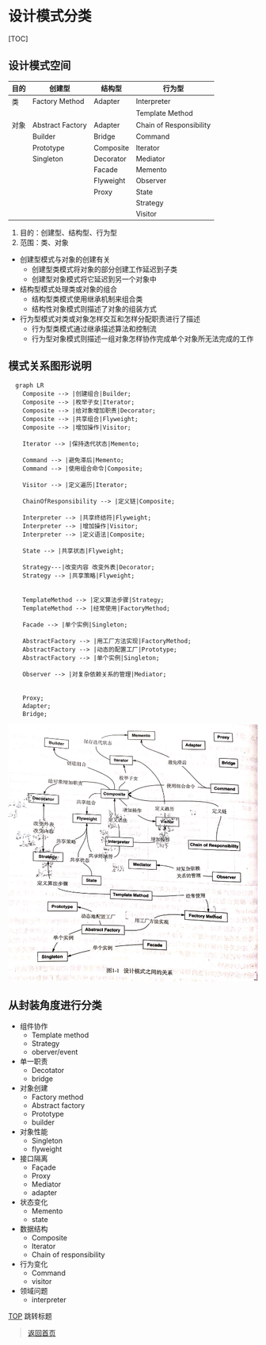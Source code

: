 # 设计模式分类

[TOC]

## 设计模式空间

 | 目的 | 创建型           | 结构型    | 行为型                  |
 | ---- | ---------------- | --------- | ----------------------- |
 | 类   | Factory Method   | Adapter   | Interpreter             |
 |      |                  |           | Template Method         |
 | 对象 | Abstract Factory | Adapter   | Chain of Responsibility |
 |      | Builder          | Bridge    | Command                 |
 |      | Prototype        | Composite | Iterator                |
 |      | Singleton        | Decorator | Mediator                |
 |      |                  | Facade    | Memento                 |
 |      |                  | Flyweight | Observer                |
 |      |                  | Proxy     | State                   |
 |      |                  |           | Strategy                |
 |      |                  |           | Visitor                 |


1. 目的：创建型、结构型、行为型
2. 范围：类、对象

- 创建型模式与对象的创建有关
  - 创建型类模式将对象的部分创建工作延迟到子类
  - 创建型对象模式将它延迟到另一个对象中
- 结构型模式处理类或对象的组合
  - 结构型类模式使用继承机制来组合类
  - 结构性对象模式则描述了对象的组装方式
- 行为型模式对类或对象怎样交互和怎样分配职责进行了描述
  - 行为型类模式通过继承描述算法和控制流
  - 行为型对象模式则描述一组对象怎样协作完成单个对象所无法完成的工作

## 模式关系图形说明

~~~mermaid
  graph LR
    Composite --> |创建组合|Builder;
    Composite --> |枚举子女|Iterator;
    Composite --> |给对象增加职责|Decorator;
    Composite --> |共享组合|Flyweight;
    Composite --> |增加操作|Visitor;

    Iterator --> |保持迭代状态|Memento;

    Command --> |避免滞后|Memento;
    Command --> |使用组合命令|Composite;

    Visitor --> |定义遍历|Iterator;

    ChainOfResponsibility --> |定义链|Composite;

    Interpreter --> |共享终结符|Flyweight;
    Interpreter --> |增加操作|Visitor;
    Interpreter --> |定义语法|Composite;

    State --> |共享状态|Flyweight;
  
    Strategy---|改变内容 改变外表|Decorator;
    Strategy --> |共享策略|Flyweight;


    TemplateMethod --> |定义算法步骤|Strategy;
    TemplateMethod --> |经常使用|FactoryMethod;

    Facade --> |单个实例|Singleton;

    AbstractFactory --> |用工厂方法实现|FactoryMethod;
    AbstractFactory --> |动态的配置工厂|Prototype;
    AbstractFactory --> |单个实例|Singleton;

    Observer --> |对复杂依赖关系的管理|Mediator;


    Proxy;
    Adapter;
    Bridge;
~~~

![设计模式之间的关系](../../image/design-pattern/2.5.1.jpg)

## 从封装角度进行分类

- 组件协作
  - Template method
  - Strategy
  - oberver/event
- 单一职责
  - Decotator
  - bridge
- 对象创建
  - Factory method
  - Abstract factory
  - Prototype
  - builder
- 对象性能
  - Singleton
  - flyweight
- 接口隔离
  - Façade
  - Proxy
  - Mediator
  - adapter
- 状态变化
  - Memento
  - state
- 数据结构
  - Composite
  - Iterator
  - Chain of responsibility
- 行为变化
  - Command
  - visitor
- 领域问题
  - interpreter

[TOP](#title-home) 跳转标题

> [返回首页](/index.html)
